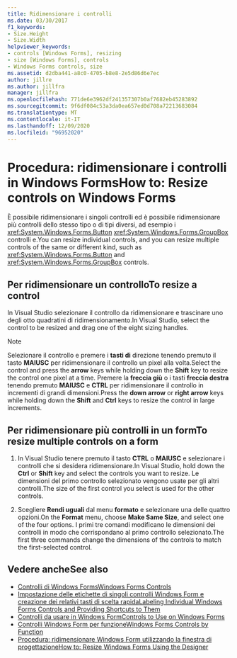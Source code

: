 ```yaml
---
title: Ridimensionare i controlli
ms.date: 03/30/2017
f1_keywords:
- Size.Height
- Size.Width
helpviewer_keywords:
- controls [Windows Forms], resizing
- size [Windows Forms], controls
- Windows Forms controls, size
ms.assetid: d2dba441-a8c0-4705-b8e8-2e5d86d6e7ec
author: jillre
ms.author: jillfra
manager: jillfra
ms.openlocfilehash: 771de6e3962df241357307b0af7682eb45283892
ms.sourcegitcommit: 9f6df084c53a3da0ea657ed0d708a72213683084
ms.translationtype: MT
ms.contentlocale: it-IT
ms.lasthandoff: 12/09/2020
ms.locfileid: "96952020"
---
```

# <a name="how-to-resize-controls-on-windows-forms"></a><span data-ttu-id="81fc9-102">Procedura: ridimensionare i controlli in Windows Forms</span><span class="sxs-lookup"><span data-stu-id="81fc9-102">How to: Resize controls on Windows Forms</span></span>

<span data-ttu-id="81fc9-103">È possibile ridimensionare i singoli controlli ed è possibile ridimensionare più controlli dello stesso tipo o di tipi diversi, ad esempio i <xref:System.Windows.Forms.Button> <xref:System.Windows.Forms.GroupBox> controlli e.</span><span class="sxs-lookup"><span data-stu-id="81fc9-103">You can resize individual controls, and you can resize multiple controls of the same or different kind, such as <xref:System.Windows.Forms.Button> and <xref:System.Windows.Forms.GroupBox> controls.</span></span>

## <a name="to-resize-a-control"></a><span data-ttu-id="81fc9-104">Per ridimensionare un controllo</span><span class="sxs-lookup"><span data-stu-id="81fc9-104">To resize a control</span></span>

<span data-ttu-id="81fc9-105">In Visual Studio selezionare il controllo da ridimensionare e trascinare uno degli otto quadratini di ridimensionamento.</span><span class="sxs-lookup"><span data-stu-id="81fc9-105">In Visual Studio, select the control to be resized and drag one of the eight sizing handles.</span></span>

> [!NOTE]
> <span data-ttu-id="81fc9-106">Selezionare il controllo e premere i **tasti di** direzione tenendo premuto il tasto **MAIUSC** per ridimensionare il controllo un pixel alla volta.</span><span class="sxs-lookup"><span data-stu-id="81fc9-106">Select the control and press the **arrow** keys while holding down the **Shift** key to resize the control one pixel at a time.</span></span> <span data-ttu-id="81fc9-107">Premere la **freccia giù** o i tasti **freccia destra** tenendo premuto **MAIUSC** e **CTRL** per ridimensionare il controllo in incrementi di grandi dimensioni.</span><span class="sxs-lookup"><span data-stu-id="81fc9-107">Press the **down arrow** or **right arrow** keys while holding down the **Shift** and **Ctrl** keys to resize the control in large increments.</span></span>

## <a name="to-resize-multiple-controls-on-a-form"></a><span data-ttu-id="81fc9-108">Per ridimensionare più controlli in un form</span><span class="sxs-lookup"><span data-stu-id="81fc9-108">To resize multiple controls on a form</span></span>

1. <span data-ttu-id="81fc9-109">In Visual Studio tenere premuto il tasto **CTRL** o **MAIUSC** e selezionare i controlli che si desidera ridimensionare.</span><span class="sxs-lookup"><span data-stu-id="81fc9-109">In Visual Studio, hold down the **Ctrl** or **Shift** key and select the controls you want to resize.</span></span> <span data-ttu-id="81fc9-110">Le dimensioni del primo controllo selezionato vengono usate per gli altri controlli.</span><span class="sxs-lookup"><span data-stu-id="81fc9-110">The size of the first control you select is used for the other controls.</span></span>

2. <span data-ttu-id="81fc9-111">Scegliere **Rendi uguali** dal menu **formato** e selezionare una delle quattro opzioni.</span><span class="sxs-lookup"><span data-stu-id="81fc9-111">On the **Format** menu, choose **Make Same Size**, and select one of the four options.</span></span> <span data-ttu-id="81fc9-112">I primi tre comandi modificano le dimensioni dei controlli in modo che corrispondano al primo controllo selezionato.</span><span class="sxs-lookup"><span data-stu-id="81fc9-112">The first three commands change the dimensions of the controls to match the first-selected control.</span></span>

## <a name="see-also"></a><span data-ttu-id="81fc9-113">Vedere anche</span><span class="sxs-lookup"><span data-stu-id="81fc9-113">See also</span></span>

- [<span data-ttu-id="81fc9-114">Controlli di Windows Forms</span><span class="sxs-lookup"><span data-stu-id="81fc9-114">Windows Forms Controls</span></span>](index.md)
- [<span data-ttu-id="81fc9-115">Impostazione delle etichette di singoli controlli Windows Form e creazione dei relativi tasti di scelta rapida</span><span class="sxs-lookup"><span data-stu-id="81fc9-115">Labeling Individual Windows Forms Controls and Providing Shortcuts to Them</span></span>](labeling-individual-windows-forms-controls-and-providing-shortcuts-to-them.md)
- [<span data-ttu-id="81fc9-116">Controlli da usare in Windows Form</span><span class="sxs-lookup"><span data-stu-id="81fc9-116">Controls to Use on Windows Forms</span></span>](controls-to-use-on-windows-forms.md)
- [<span data-ttu-id="81fc9-117">Controlli Windows Form per funzione</span><span class="sxs-lookup"><span data-stu-id="81fc9-117">Windows Forms Controls by Function</span></span>](windows-forms-controls-by-function.md)
- <span data-ttu-id="81fc9-118">[Procedura: ridimensionare Windows Form utilizzando la finestra di progettazione](/previous-versions/visualstudio/visual-studio-2010/37k2zkwx(v=vs.100))</span><span class="sxs-lookup"><span data-stu-id="81fc9-118">[How to: Resize Windows Forms Using the Designer](/previous-versions/visualstudio/visual-studio-2010/37k2zkwx(v=vs.100))</span></span>
